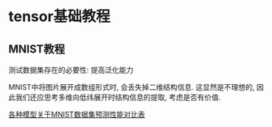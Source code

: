 # tensor基础教程

## MNIST教程

测试数据集存在的必要性: 提高泛化能力

MNIST中将图片展开成数组形式时, 会丢失掉二维结构信息. 这显然是不理想的,
因此我们还应思考多维向低纬展开时结构信息的提取, 考虑是否有价值.

[各种模型关于MNIST数据集预测性能对比表](http://rodrigob.github.io/are_we_there_yet/build/classification_datasets_results.html)